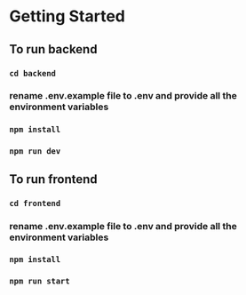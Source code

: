 # Getting Started

## To run backend

### `cd backend`

### rename .env.example file to .env and provide all the environment variables

### `npm install`

### `npm run dev`

## To run frontend

### `cd frontend`

### rename .env.example file to .env and provide all the environment variables

### `npm install`

### `npm run start`
